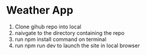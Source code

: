 # Weather App

1. Clone gihub repo into local
2. naivgate to the directory containing the repo
3. run npm install command on terminal
4. run npm run dev to launch the site in local browser
